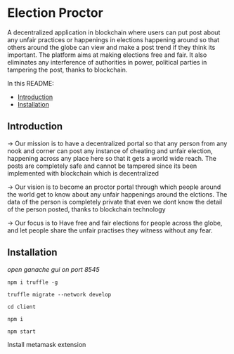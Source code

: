 # Election Proctor

A decentralized application in blockchain where users can put post about any unfair practices or happenings in elections happening around so that others around the globe can view and make a post trend if they think its important.
The platform aims at making elections free and fair. It also eliminates any interference of authorities in power, political parties in tampering the post, thanks to blockchain.

In this README:

- [Introduction](#introduction)
- [Installation](#installation)


## Introduction



-> Our mission is to have a decentralized portal so that any person from any nook and corner can post any instance of cheating and unfair election, happening across any place here so that it gets a world wide reach. The posts are completely safe and cannot be tampered since its been implemented with blockchain which is decentralized


-> Our vision is to become an proctor portal through which people around the world get to know about any unfair happenings around the elctions. The data of the person is completely private that even we dont know the detail of the person posted, thanks to blockchain technology


-> Our focus is to Have free and fair elections for people across the globe, and let people share the unfair practises they witness without any fear.

## Installation

_open ganache gui on port 8545_

```node
npm i truffle -g

truffle migrate --network develop

cd client

npm i

npm start

```
Install metamask extension
